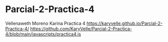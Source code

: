 # Parcial-2-Practica-4
Vellenaweth Moreno Karina
Practica 4
https://karyvelle.github.io/Parcial-2-Practica-4/
https://github.com/KaryVelle/Parcial-2-Practica-4/blob/main/javascripts/practica4.js
